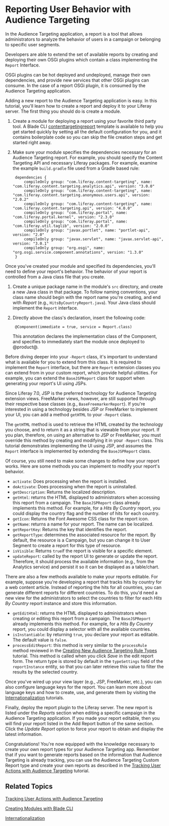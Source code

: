 # Reporting User Behavior with Audience Targeting [](id=reporting-user-behavior-with-audience-targeting)

In the Audience Targeting application, a report is a tool that allows
administrators to analyze the behavior of users in a campaign or belonging to
specific user segments.

Developers are able to extend the set of available reports by creating and
deploying their own OSGi plugins which contain a class implementing the
`Report` Interface.

OSGi plugins can be hot deployed and undeployed, manage their own dependencies,
and provide new services that other OSGi plugins can consume. In the case of a
report OSGi plugin, it is consumed by the Audience Targeting application.

Adding a new report to the Audience Targeting application is easy. In this
tutorial, you'll learn how to create a report and deploy it to your Liferay
server. The first thing you should do is create a module.

1. Create a module for deploying a report using your favorite third party tool.
   A Blade CLI
   [contenttargetingreport](/develop/tutorials/-/knowledge_base/7-0/content-targeting-report-template)
   template is available to help you get started quickly by setting all the
   default configuration for you, and it contains boilerplate code so you can
   skip the file creation steps and get started right away.

2. Make sure your module specifies the dependencies necessary for an Audience
   Targeting report. For example, you should specify the Content Targeting API
   and necessary Liferay packages. For example, examine the example
   `build.gradle` file used from a Gradle based rule:

        dependencies {
            compileOnly group: "com.liferay.content-targeting", name: "com.liferay.content.targeting.analytics.api", version: "3.0.0"
            compileOnly group: "com.liferay.content-targeting", name: "com.liferay.content.targeting.anonymous.users.api", version: "2.0.2"
            compileOnly group: "com.liferay.content-targeting", name: "com.liferay.content.targeting.api", version: "4.0.0"
            compileOnly group: "com.liferay.portal", name: "com.liferay.portal.kernel", version: "2.3.0"
            compileOnly group: "com.liferay.portal", name: "com.liferay.util.taglib", version: "2.0.0"
            compileOnly group: "javax.portlet", name: "portlet-api", version: "2.0"
            compileOnly group: "javax.servlet", name: "javax.servlet-api", version: "3.0.1"
            compileOnly group: "org.osgi", name: "org.osgi.service.component.annotations", version: "1.3.0"
        }

Once you've created your module and specified its dependencies, you'll need to
define your report's behavior. The behavior of your report is controlled from a
Java class file that you create.

1. Create a unique package name in the module's `src` directory, and create a
   new Java class in that package. To follow naming conventions, your class name
   should begin with the report name you're creating, and end with *Report*
   (e.g., `HitsByCountryReport.java`). Your Java class should implement the
   `Report` interface.

2. Directly above the class's declaration, insert the following code:

        @Component(immediate = true, service = Report.class)

    This annotation declares the implementation class of the Component, and
    specifies to immediately start the module once deployed to @product@.

Before diving deeper into your `-Report` class, it's important to understand
what is available for you to extend from this class. It is required to implement
the `Report` interface, but there are `Report` extension classes you can extend
from in your custom report, which provide helpful utilities. For example, you
can extend the `BaseJSPReport` class for support when generating your report's
UI using JSPs.

Since Liferay 7.0, JSP is the preferred technology for Audience Targeting
extension views. FreeMarker views, however, are still supported through their
respective base classes (e.g., `BaseFreemarkerReport`). If you're interested in
using a technology besides JSP or FreeMarker to implement your UI, you can add a
method `getHTML` to your `-Report` class.

The `getHTML` method is used to retrieve the HTML created by the technology you
choose, and to return it as a string that is viewable from your report. If you
plan, therefore, on using an alternative to JSP or FreeMarker, you must override
this method by creating and modifying it in your `-Report` class. This tutorial
demonstrates implementing the UI using JSP, and assumes the `Report` interface
is implemented by extending the `BaseJSPReport` class.

Of course, you still need to make some changes to define how your report works.
Here are some methods you can implement to modify your report's behavior.
   
<!-- The below method descriptions are the Javadoc copied from the `Report`
interface. Since the source code is not accessible and the Javadoc for Audience
Targeting is not currently published, I've provided some methods and
descriptions until the Javadoc is available publicly. -Cody -->

- `activate`: Does processing when the report is installed.
- `deActivate`: Does processing when the report is uninstalled.
- `getDescription`: Returns the localized description.
- `getHtml`: returns the HTML displayed to administrators when accessing this
   report from a campaign. The `BaseJSPReport` class already implements this
   method. For example, for a *Hits By Country* report, you could display the
   country flag and the number of hits for each country.
- `getIcon`: Returns the Font Awesome CSS class for the report icon.
- `getName`: returns a name for your report. The name can be localized.
- `getReportKey`: Returns the key that identifies the report.
- `getReportType`: determines the associated resource for the report. By
   default, the resource is a Campaign, but you can change it to User Segment
   to create a report for this type of resource.
- `isVisible`: Returns `true`if the report is visible for a specific element.
- `updateReport`: called by the report UI to generate or update the report.
   Therefore, it should process the available information (e.g., from the
   Analytics service) and persist it so it can be displayed as a table/chart.

There are also a few methods available to make your reports editable. For
example, suppose you're developing a report that tracks hits by country for a
web content article. Instead of reporting the hits for all countries, you can
generate different reports for different countries. To do this, you'd need a new
view for the administrators to select the countries to filter for each *Hits By
Country* report instance and store this information.

- `getEditHtml`: returns the HTML displayed to administrators when creating
   or editing this report from a campaign. The `BaseJSPReport` already
   implements this method. For example, for a *Hits By Country* report, you
   could display a selector with all the available countries.
- `isInstantiable`: by returning `true`, you declare your report as
   editable. The default value is `false`.
- `processEditReport`: this method is very similar to the `processRule` method
   reviewed in the
   [Creating New Audience Targeting Rule Types](/develop/tutorials/-/knowledge_base/7-0/creating-new-audience-targeting-rule-types)
   tutorial. This method is called when you click *Save* in the edit report form.
   The return type is stored by default in the `typeSettings` field of the
   `reportInstance` entity, so that you can later retrieve this value to filter
   the results by the selected country.

Once you've wired up your view layer (e.g., JSP, FreeMarker, etc.), you can also
configure language keys for the report. You can learn more about language keys
and how to create, use, and generate them by visiting the
[Internationalization](/develop/tutorials/-/knowledge_base/7-0/internationalization)
tutorials.

Finally, deploy the report plugin to the Liferay server. The new report is
listed under the *Reports* section when editing a specific campaign in the
Audience Targeting application. If you made your report editable, then you will
find your report listed in the Add Report button of the same section. Click the
*Update Report* option to force your report to obtain and display the latest
information.

Congratulations! You're now equipped with the knowledge necessary to create your
own report types for your Audience Targeting app. Remember that if you want to
generate reports based on the information that Audience Targeting is already
tracking, you can use the Audience Targeting Custom Report type and create your
own reports as described in the
[Tracking User Actions with Audience Targeting](/develop/tutorials/-/knowledge_base/7-0/tracking-user-actions-with-audience-targeting)
tutorial.

## Related Topics [](id=related-topics)

[Tracking User Actions with Audience Targeting](/develop/tutorials/-/knowledge_base/7-0/tracking-user-actions-with-audience-targeting)

[Creating Modules with Blade CLI](/develop/tutorials/-/knowledge_base/7-0/creating-modules-with-blade-cli)

[Internationalization](/develop/tutorials/-/knowledge_base/7-0/internationalization)
